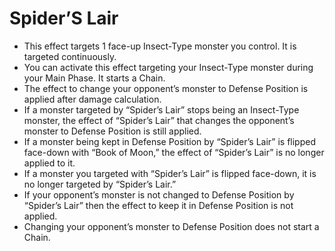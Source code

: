 # Spider’S Lair

*   This effect targets 1 face-up Insect-Type monster you control. It is targeted continuously.
*   You can activate this effect targeting your Insect-Type monster during your Main Phase. It starts a Chain.
*   The effect to change your opponent’s monster to Defense Position is applied after damage calculation.
*   If a monster targeted by “Spider’s Lair” stops being an Insect-Type monster, the effect of “Spider’s Lair” that changes the opponent’s monster to Defense Position is still applied.
*   If a monster being kept in Defense Position by “Spider’s Lair” is flipped face-down with “Book of Moon,” the effect of “Spider’s Lair” is no longer applied to it.
*   If a monster you targeted with “Spider’s Lair” is flipped face-down, it is no longer targeted by “Spider’s Lair.”
*   If your opponent’s monster is not changed to Defense Position by “Spider’s Lair” then the effect to keep it in Defense Position is not applied.
*   Changing your opponent’s monster to Defense Position does not start a Chain.
